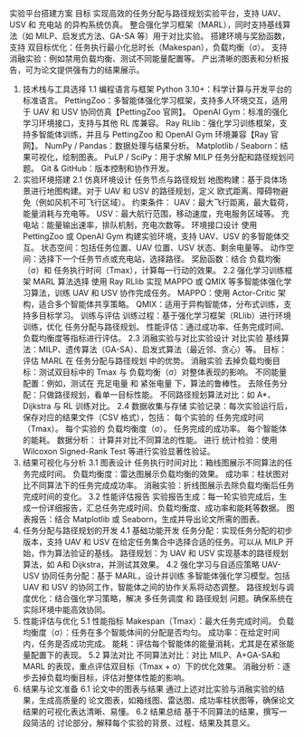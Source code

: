 实验平台搭建方案
目标
实现高效的任务分配与路径规划实验平台，支持 UAV、USV 和 充电站 的异构系统仿真。
整合强化学习框架（MARL），同时支持基线算法（如 MILP、启发式方法、GA-SA 等）用于对比实验。
搭建环境与奖励函数，支持 双目标优化：任务执行最小化总时长（Makespan），负载均衡（σ）。
支持消融实验：例如禁用负载均衡、测试不同能量配置等。
产出清晰的图表和分析报告，可为论文提供强有力的结果展示。
1. 技术栈与工具选择
1.1 编程语言与框架
Python 3.10+：科学计算与开发平台的标准语言。
PettingZoo：多智能体强化学习框架，支持多人环境交互，适用于 UAV 和 USV 协同仿真【PettingZoo 官网】。
OpenAI Gym：标准的强化学习环境接口，支持与其他 RL 库兼容。
Ray RLlib：强化学习训练框架，支持多智能体训练，并且与 PettingZoo 和 OpenAI Gym 环境兼容【Ray 官网】。
NumPy / Pandas：数据处理与结果分析。
Matplotlib / Seaborn：结果可视化，绘制图表。
PuLP / SciPy：用于求解 MILP 任务分配和路径规划问题。
Git & GitHub：版本控制和协作开发。
2. 实验环境搭建
2.1 仿真环境设计
任务节点与路径规划
地图构建：基于具体场景进行地图构建。对于 UAV 和 USV 的路径规划，定义 欧式距离、障碍物避免（例如风机不可飞行区域）。
约束条件：
UAV：最大飞行距离，最大载荷，能量消耗与充电等。
USV：最大航行范围，移动速度，充电服务区域等。
充电站：能量输出速率，排队机制，充电次数等。
环境接口设计
使用 PettingZoo 或 OpenAI Gym 构建实验环境，支持 UAV、USV 的多智能体交互。
状态空间：包括任务位置、UAV 位置、USV 状态、剩余电量等。
动作空间：选择下一个任务节点或充电站，选择路径。
奖励函数：结合 负载均衡（σ）和 任务执行时间（Tmax），计算每一行动的效果。
2.2 强化学习训练框架
MARL 算法选择
使用 Ray RLlib 实现 MAPPO 或 QMIX 等多智能体强化学习算法，训练 UAV 和 USV 协作完成任务。
MAPPO：使用 Actor-Critic 架构，适合多个智能体共享策略。
QMIX：适用于异构智能体，分布式训练，支持多目标学习。
训练与评估
训练过程：基于强化学习框架（RLlib）进行环境训练，优化 任务分配与路径规划。
性能评估：通过成功率、任务完成时间、负载均衡度等指标进行评估。
2.3 消融实验与对比实验设计
对比实验
基线算法：MILP、遗传算法（GA-SA）、启发式算法（最近邻、贪心）等。
目标：评估 MARL 在 任务分配与路径规划 中的优势。
消融实验
去掉负载均衡目标：测试双目标中的 Tmax 与 负载均衡（σ）对整体表现的影响。
不同能量配置：例如，测试在 充足电量 和 紧张电量 下，算法的鲁棒性。
去除任务分配：只做路径规划，看单一目标性能。
不同路径规划算法对比：如 A*、Dijkstra 与 RL 训练对比。
2.4 数据收集与存储
实验记录：每次实验运行后，保存对应的结果文件（CSV 格式），包括：
每个实验的 任务完成时间（Tmax）。
每个实验的 负载均衡度（σ）。
任务完成的成功率。
每个智能体的能耗。
数据分析：
计算并对比不同算法的性能。
进行 统计检验：使用 Wilcoxon Signed-Rank Test 等进行实验显著性验证。
3. 结果可视化与分析
3.1 图表设计
任务执行时间对比：箱线图展示不同算法的任务完成时间。
负载均衡度：雷达图展示负载均衡的效果。
成功率：柱状图对比不同算法下的任务完成成功率。
消融实验：折线图展示去除负载均衡后任务完成时间的变化。
3.2 性能评估报告
实验报告生成：每一轮实验完成后，生成一份详细报告，汇总任务完成时间、负载均衡度、成功率和能耗等数据。
图表报告：结合 Matplotlib 或 Seaborn，生成并导出论文所需的图表。
4. 任务分配与路径规划的开发
4.1 基础功能开发
任务分配：实现任务分配的初步版本，支持 UAV 和 USV 在给定任务集合中选择合适的任务。可以从 MILP 开始，作为算法验证的基线。
路径规划：为 UAV 和 USV 实现基本的路径规划算法，如 A和 Dijkstra，并测试其效果。
4.2 强化学习与自适应策略
UAV-USV 协同任务分配：基于 MARL，设计并训练 多智能体强化学习模型。包括 UAV 和 USV 的协同工作，智能体之间的协作关系将动态调整。
路径规划与调度优化：结合强化学习策略，解决 多任务调度 和 路径规划 问题。确保系统在实际环境中能高效协同。
5. 性能评估与优化
5.1 性能指标
Makespan（Tmax）：最大任务完成时间。
负载均衡度（σ）：任务在多个智能体间的分配是否均匀。
成功率：在给定时间内，任务是否成功完成。
能耗：评估每个智能体的能量消耗，尤其是在紧张能量配置下的表现。
5.2 算法对比
不同算法对比：对比 MILP、A+GA-SA和 MARL 的表现，重点评估双目标（Tmax + σ）下的优化效果。
消融分析：逐步去掉负载均衡目标，评估对整体性能的影响。
6. 结果与论文准备
6.1 论文中的图表与结果
通过上述对比实验与消融实验的结果，生成高质量的 论文图表，如箱线图、雷达图、成功率柱状图等，确保论文结果的可视化表达清晰、易懂。
6.2 结果总结
基于不同算法的结果，撰写一段简洁的 讨论部分，解释每个实验的背景、过程、结果及其意义。

